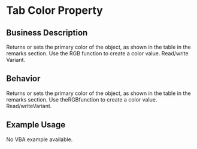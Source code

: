 # Tab Color Property

## Business Description
Returns or sets the primary color of the object, as shown in the table in the remarks section. Use the RGB function to create a color value. Read/write Variant.

## Behavior
Returns or sets the primary color of the object, as shown in the table in the remarks section. Use theRGBfunction to create a color value. Read/writeVariant.

## Example Usage
No VBA example available.